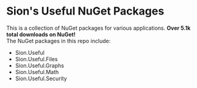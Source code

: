 # Sion's Useful NuGet Packages

This is a collection of NuGet packages for various applications. **Over 5.1k total downloads on NuGet!** <br>
The NuGet packages in this repo include:

- Sion.Useful
- Sion.Useful.Files
- Sion.Useful.Graphs
- Sion.Useful.Math
- Sion.Useful.Security
